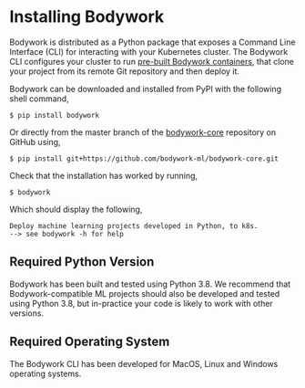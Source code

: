 # Installing Bodywork

Bodywork is distributed as a Python package that exposes a Command Line Interface (CLI) for interacting with your Kubernetes cluster. The Bodywork CLI configures your cluster to run [pre-built Bodywork containers](https://hub.docker.com/repository/docker/bodyworkml/bodywork-core), that clone your project from its remote Git repository and then deploy it.

Bodywork can be downloaded and installed from PyPI with the following shell command,

```text
$ pip install bodywork
```

Or directly from the master branch of the [bodywork-core](https://github.com/bodywork-ml/bodywork-core) repository on GitHub using,

```text
$ pip install git+https://github.com/bodywork-ml/bodywork-core.git
```

Check that the installation has worked by running,

```text
$ bodywork
```

Which should display the following,

```text
Deploy machine learning projects developed in Python, to k8s.
--> see bodywork -h for help
```

## Required Python Version

Bodywork has been built and tested using Python 3.8. We recommend that Bodywork-compatible ML projects should also be developed and tested using Python 3.8, but in-practice your code is likely to work with other versions.

## Required Operating System

The Bodywork CLI has been developed for MacOS, Linux and Windows operating systems.
